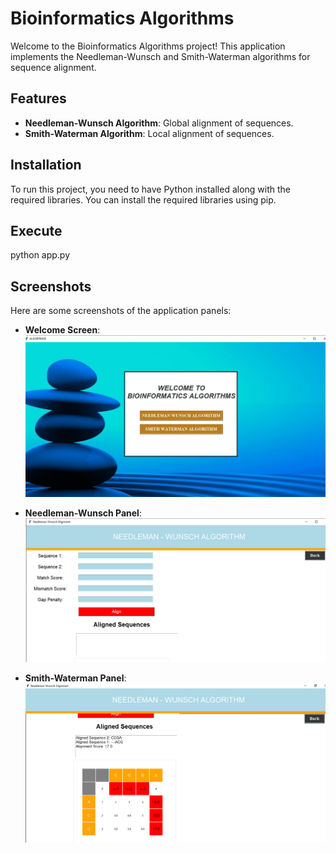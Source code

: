 # Bioinformatics Algorithms

Welcome to the Bioinformatics Algorithms project! This application implements the Needleman-Wunsch and Smith-Waterman algorithms for sequence alignment.

## Features

- **Needleman-Wunsch Algorithm**: Global alignment of sequences.
- **Smith-Waterman Algorithm**: Local alignment of sequences.

## Installation

To run this project, you need to have Python installed along with the required libraries. You can install the required libraries using pip.

## Execute
python app.py

## Screenshots

Here are some screenshots of the application panels:

- **Welcome Screen**:
  ![Welcome Screen](Capture.PNG)

- **Needleman-Wunsch Panel**:
  ![Needleman-Wunsch Panel](pic1.png)

- **Smith-Waterman Panel**:
  ![Smith-Waterman Panel](pic2.png)


